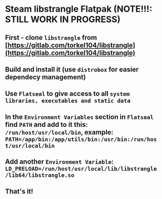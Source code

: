 # Steam libstrangle Flatpak (NOTE!!!: STILL WORK IN PROGRESS)
## First - clone `libstrangle` from [https://gitlab.com/torkel104/libstrangle](https://gitlab.com/torkel104/libstrangle)
## Build and install it (use `distrobox` for easier dependecy management)
## Use `Flatseal` to give access to all `system libraries, executables and static data`
## In the `Environment Variables` section in `Flatseal` find `PATH` and add to it this: `/run/host/usr/local/bin`, example: `PATH=/app/bin:/app/utils/bin:/usr/bin:/run/host/usr/local/bin`
## Add another `Environment Variable`: `LD_PRELOAD=/run/host/usr/local/lib/libstrangle/lib64/libstrangle.so`
## That's it!